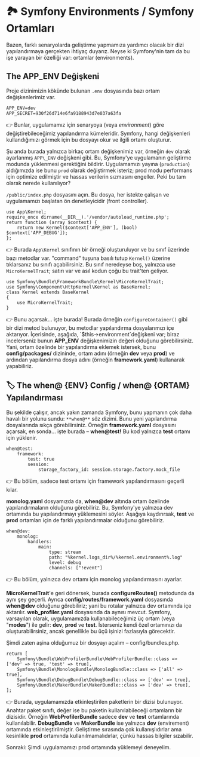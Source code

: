 # 🏞️ Symfony Environments / Symfony Ortamları

Bazen, farklı senaryolarda geliştirme yapmamıza yardımcı olacak bir dizi yapılandırmaya gerçekten ihtiyaç duyarız. Neyse ki Symfony'nin tam da bu işe yarayan bir özelliği var: ortamlar (environments).

## The APP\_ENV Değişkeni

Proje dizinimizin kökünde bulunan `.env` dosyasında bazı ortam değişkenlerimiz var.

```
APP_ENV=dev
APP_SECRET=930f26d714e6fa9188943d7e037a63fa
```

👉 Bunlar, uygulamamız için senaryoya (veya *environment*) göre değiştirebileceğimiz yapılandırma kümeleridir. Symfony, hangi değişkenleri kullandığımızı görmek için bu dosyayı okur ve ilgili ortamı oluşturur.

Şu anda burada yalnızca birkaç ortam değişkenimiz var, örneğin `dev` olarak ayarlanmış `APP\_ENV` değişkeni gibi. Bu, Symfony'ye uygulamanın geliştirme modunda yüklenmesi gerektiğini bildirir. Uygulamamızı yayına (`production`) aldığımızda ise bunu `prod` olarak değiştirmek isteriz; prod modu performans için optimize edilmiştir ve hassas verilerin sızmasını engeller. Peki bu tam olarak nerede kullanılıyor?

`/public/index.php` dosyasını açın. Bu dosya, her istekte çalışan ve uygulamamızı başlatan ön denetleyicidir (front controller).

```
use App\Kernel;
require_once dirname(__DIR__).'/vendor/autoload_runtime.php';
return function (array $context) {
    return new Kernel($context['APP_ENV'], (bool) $context['APP_DEBUG']);
};
```

👉 Burada `App\Kernel` sınıfının bir örneği oluşturuluyor ve bu sınıf üzerinde bazı metodlar var. "command" tuşuna basılı tutup `Kernel()` üzerine tıklarsanız bu sınıfı açabilirsiniz. Bu sınıf neredeyse boş, yalnızca use `MicroKernelTrait`; satırı var ve asıl kodun çoğu bu trait'ten geliyor.

```
use Symfony\Bundle\FrameworkBundle\Kernel\MicroKernelTrait;
use Symfony\Component\HttpKernel\Kernel as BaseKernel;
class Kernel extends BaseKernel
{
    use MicroKernelTrait;
}
```

👉 Bunu açarsak... işte burada! Burada örneğin `configureContainer()` gibi bir dizi metod bulunuyor, bu metodlar yapılandırma dosyalarımızı içe aktarıyor. İçerisinde, aşağıda, \`$this->environment`değişkeni var; biraz incelerseniz bunun **APP\_ENV** değişkenimizin değeri olduğunu görebilirsiniz. Yani, ortam özelinde bir yapılandırma eklemek istersek, bunu **config/packages/** dizininde, ortam adını (örneğin **dev** veya **prod**) ve ardından yapılandırma dosya adını (örneğin **framework.yaml**) kullanarak yapabiliriz.

## 🏷️ The when@ {ENV} Config / when@ {ORTAM} Yapılandırması

Bu şekilde çalışır, ancak yakın zamanda Symfony, bunu yapmanın çok daha havalı bir yolunu sundu: `**when@**` söz dizimi. Bunu yeni yapılandırma dosyalarında sıkça görebilirsiniz. Örneğin **framework.yaml** dosyasını açarsak, en sonda... işte burada – **when\@test!** Bu kod yalnızca **test** ortamı için yüklenir.

```
when@test:
    framework:
        test: true
        session:
            storage_factory_id: session.storage.factory.mock_file
```

👉 Bu bölüm, sadece test ortamı için framework yapılandırmasını geçerli kılar.

**monolog.yaml** dosyamızda da, **when\@dev** altında ortam özelinde yapılandırmaların olduğunu görebiliriz. Bu, Symfony'ye yalnızca dev ortamında bu yapılandırmayı yüklemesini söyler. Aşağıya kaydırırsak, **test** ve **prod** ortamları için de farklı yapılandırmalar olduğunu görebiliriz.

```
when@dev:
    monolog:
        handlers:
            main:
                type: stream
                path: "%kernel.logs_dir%/%kernel.environment%.log"
                level: debug
                channels: ["!event"]
```

👉 Bu bölüm, yalnızca dev ortamı için monolog yapılandırmasını ayarlar.

**MicroKernelTrait**'e geri dönersek, burada **configureRoutes()** metodunda da aynı şey geçerli. Ayrıca c**onfig/routes/framework.yaml** dosyasında **when\@dev** olduğunu görebiliriz; yani bu rotalar yalnızca dev ortamında içe aktarılır. **web\_profiler.yaml** dosyasında da aynısı mevcut. Symfony, varsayılan olarak, uygulamamızda kullanabileceğimiz üç ortam (veya "**modes**") ile gelir: **dev**, **prod** ve **test**. İsterseniz kendi özel ortamınızı da oluşturabilirsiniz, ancak genellikle bu üçü işinizi fazlasıyla görecektir.

Şimdi zaten aşina olduğumuz bir dosyayı açalım – config/bundles.php.

```
return [
    Symfony\Bundle\WebProfilerBundle\WebProfilerBundle::class => ['dev' => true, 'test' => true],
    Symfony\Bundle\MonologBundle\MonologBundle::class => ['all' => true],
    Symfony\Bundle\DebugBundle\DebugBundle::class => ['dev' => true],
    Symfony\Bundle\MakerBundle\MakerBundle::class => ['dev' => true],
];
```

👉 Burada, uygulamamızda etkinleştirilen paketlerin bir dizisi bulunuyor. Anahtar paket sınıfı, değer ise bu paketin kullanılabileceği ortamların bir dizisidir. Örneğin **WebProfilerBundle** sadece **dev** ve **test** ortamlarında kullanılabilir. **DebugBundle** ve **MakerBundle** ise yalnızca **dev** (envirement) ortamında etkinleştirilmiştir. Geliştirme sırasında çok kullanışlıdırlar ama kesinlikle **prod** ortamında kullanılmamalıdırlar, çünkü hassas bilgiler sızabilir.

Sonraki: Şimdi uygulamamızı prod ortamında yüklemeyi deneyelim.
